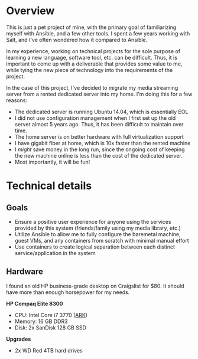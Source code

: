 # Overview
This is just a pet project of mine, with the primary goal of familiarizing myself with Ansible, and a few other tools.  I spent a few years working with Salt, and I've often wondered how it compared to Ansible.  

In my experience, working on technical projects for the sole purpose of learning a new language, software tool, etc. can be difficult.  Thus, it is important to come up with a deliverable that provides some value to me, while tying the new piece of technology into the requirements of the project.

In the case of this project, I've decided to migrate my media streaming server from a rented dedicated server into my home.  I'm doing this for a few reasons:

 - The dedicated server is running Ubuntu 14.04, which is essentially EOL
 - I did not use configuration management when I first set up the old server almost 5 years ago.  Thus, it has been difficult to maintain over time.
 - The home server is on better hardware with full virtualization support
 - I have gigabit fiber at home, which is 10x faster than the rented machine
 - I _might_ save money in the long run, since the ongoing cost of keeping the new machine online is less than the cost of the dedicated server.
 - Most importantly, it will be fun!

# Technical details

## Goals
 - Ensure a positive user experience for anyone using the services provided by this system (friends/family using my media library, etc.)
 - Utilize Ansible to allow me to fully configure the baremetal machine, guest VMs, and any containers from scratch with minimal manual effort
 - Use containers to create logical separation between each distinct service/application in the system

## Hardware
I found an old HP business-grade desktop on Craigslist for $80.  It should have more than enough horsepower for my needs.

**HP Compaq Elite 8300**
- CPU: Intel Core i7 3770 ([ARK](https://ark.intel.com/content/www/us/en/ark/products/65719/intel-core-i7-3770-processor-8m-cache-up-to-3-90-ghz.html))
- Memory: 16 GB DDR3
- Disk: 2x SanDisk 128 GB SSD

**Upgrades**
- 2x WD Red 4TB hard drives
